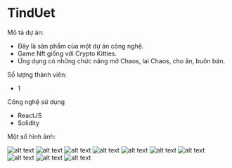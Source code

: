 # TindUet

Mô tả dự án:
- Đây là sản phẩm của một dự án công nghệ.
- Game Nft giống với Crypto Kitties.
- Ứng dụng có những chức năng mở Chaos, lai Chaos, cho ăn, buôn bán.

Số lượng thành viên:
- 1

Công nghệ sử dụng
- ReactJS 
- Solidity

Một số hình ảnh:

![alt text](https://github.com/nakamanfc/chaos/Untitled.png)
![alt text](https://github.com/nakamanfc/chaos/1Untitled.png)
![alt text](https://github.com/nakamanfc/chaos/2Untitled.png)
![alt text](https://github.com/nakamanfc/chaos/3Untitled.png)
![alt text](https://github.com/nakamanfc/chaos/4Untitled.png)
![alt text](https://github.com/nakamanfc/chaos/5Untitled.png)
![alt text](https://github.com/nakamanfc/chaos/6Untitled.png)
![alt text](https://github.com/nakamanfc/chaos/7Untitled.png)
![alt text](https://github.com/nakamanfc/chaos/8Untitled.png)
![alt text](https://github.com/nakamanfc/chaos/10Untitled.png)
